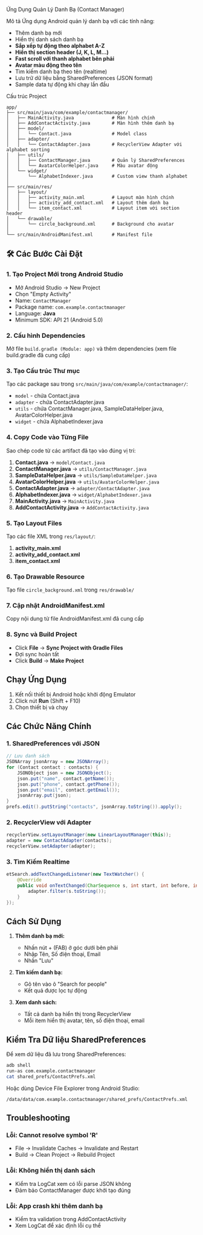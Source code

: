  Ứng Dụng Quản Lý Danh Bạ (Contact Manager)

 Mô tả
Ứng dụng Android quản lý danh bạ với các tính năng:
-  Thêm danh bạ mới
-  Hiển thị danh sách danh bạ
-  **Sắp xếp tự động theo alphabet A-Z**
-  **Hiển thị section header (J, K, L, M...)**
-  **Fast scroll với thanh alphabet bên phải**
-  **Avatar màu động theo tên**
-  Tìm kiếm danh bạ theo tên (realtime)
-  Lưu trữ dữ liệu bằng SharedPreferences (JSON format)
- Sample data tự động khi chạy lần đầu

 Cấu trúc Project

```
app/
├── src/main/java/com/example/contactmanager/
│   ├── MainActivity.java              # Màn hình chính
│   ├── AddContactActivity.java        # Màn hình thêm danh bạ
│   ├── model/
│   │   └── Contact.java               # Model class
│   ├── adapter/
│   │   └── ContactAdapter.java        # RecyclerView Adapter với alphabet sorting
│   ├── utils/
│   │   ├── ContactManager.java        # Quản lý SharedPreferences
│   │   └── AvatarColorHelper.java     # Màu avatar động
│   └── widget/
│       └── AlphabetIndexer.java       # Custom view thanh alphabet
│
├── src/main/res/
│   ├── layout/
│   │   ├── activity_main.xml          # Layout màn hình chính
│   │   ├── activity_add_contact.xml   # Layout thêm danh bạ
│   │   └── item_contact.xml           # Layout item với section header
│   └── drawable/
│       └── circle_background.xml      # Background cho avatar
│
└── src/main/AndroidManifest.xml       # Manifest file
```

## 🛠️ Các Bước Cài Đặt

### 1. Tạo Project Mới trong Android Studio
- Mở Android Studio → New Project
- Chọn "Empty Activity"
- Name: `ContactManager`
- Package name: `com.example.contactmanager`
- Language: **Java**
- Minimum SDK: API 21 (Android 5.0)

### 2. Cấu hình Dependencies
Mở file `build.gradle (Module: app)` và thêm dependencies (xem file build.gradle đã cung cấp)

### 3. Tạo Cấu trúc Thư mục
Tạo các package sau trong `src/main/java/com/example/contactmanager/`:
- `model` - chứa Contact.java
- `adapter` - chứa ContactAdapter.java
- `utils` - chứa ContactManager.java, SampleDataHelper.java, AvatarColorHelper.java
- `widget` - chứa AlphabetIndexer.java

### 4. Copy Code vào Từng File
Sao chép code từ các artifact đã tạo vào đúng vị trí:

1. **Contact.java** → `model/Contact.java`
2. **ContactManager.java** → `utils/ContactManager.java`
3. **SampleDataHelper.java** → `utils/SampleDataHelper.java`
4. **AvatarColorHelper.java** → `utils/AvatarColorHelper.java`
5. **ContactAdapter.java** → `adapter/ContactAdapter.java`
6. **AlphabetIndexer.java** → `widget/AlphabetIndexer.java`
7. **MainActivity.java** → `MainActivity.java`
8. **AddContactActivity.java** → `AddContactActivity.java`

### 5. Tạo Layout Files
Tạo các file XML trong `res/layout/`:
1. **activity_main.xml**
2. **activity_add_contact.xml**
3. **item_contact.xml**

### 6. Tạo Drawable Resource
Tạo file `circle_background.xml` trong `res/drawable/`

### 7. Cập nhật AndroidManifest.xml
Copy nội dung từ file AndroidManifest.xml đã cung cấp

### 8. Sync và Build Project
- Click **File** → **Sync Project with Gradle Files**
- Đợi sync hoàn tất
- Click **Build** → **Make Project**

##  Chạy Ứng Dụng
1. Kết nối thiết bị Android hoặc khởi động Emulator
2. Click nút **Run** (Shift + F10)
3. Chọn thiết bị và chạy

##  Các Chức Năng Chính

### 1. SharedPreferences với JSON
```java
// Lưu danh sách
JSONArray jsonArray = new JSONArray();
for (Contact contact : contacts) {
    JSONObject json = new JSONObject();
    json.put("name", contact.getName());
    json.put("phone", contact.getPhone());
    json.put("email", contact.getEmail());
    jsonArray.put(json);
}
prefs.edit().putString("contacts", jsonArray.toString()).apply();
```

### 2. RecyclerView với Adapter
```java
recyclerView.setLayoutManager(new LinearLayoutManager(this));
adapter = new ContactAdapter(contacts);
recyclerView.setAdapter(adapter);
```

### 3. Tìm Kiếm Realtime
```java
etSearch.addTextChangedListener(new TextWatcher() {
    @Override
    public void onTextChanged(CharSequence s, int start, int before, int count) {
        adapter.filter(s.toString());
    }
});
```

## Cách Sử Dụng

1. **Thêm danh bạ mới:**
   - Nhấn nút + (FAB) ở góc dưới bên phải
   - Nhập Tên, Số điện thoại, Email
   - Nhấn "Lưu"

2. **Tìm kiếm danh bạ:**
   - Gõ tên vào ô "Search for people"
   - Kết quả được lọc tự động

3. **Xem danh sách:**
   - Tất cả danh bạ hiển thị trong RecyclerView
   - Mỗi item hiển thị avatar, tên, số điện thoại, email

## Kiểm Tra Dữ liệu SharedPreferences

Để xem dữ liệu đã lưu trong SharedPreferences:
```bash
adb shell
run-as com.example.contactmanager
cat shared_prefs/ContactPrefs.xml
```

Hoặc dùng Device File Explorer trong Android Studio:
```
/data/data/com.example.contactmanager/shared_prefs/ContactPrefs.xml
```

##  Troubleshooting

### Lỗi: Cannot resolve symbol 'R'
- File → Invalidate Caches → Invalidate and Restart
- Build → Clean Project → Rebuild Project

### Lỗi: Không hiển thị danh sách
- Kiểm tra LogCat xem có lỗi parse JSON không
- Đảm bảo ContactManager được khởi tạo đúng

### Lỗi: App crash khi thêm danh bạ
- Kiểm tra validation trong AddContactActivity
- Xem LogCat để xác định lỗi cụ thể

